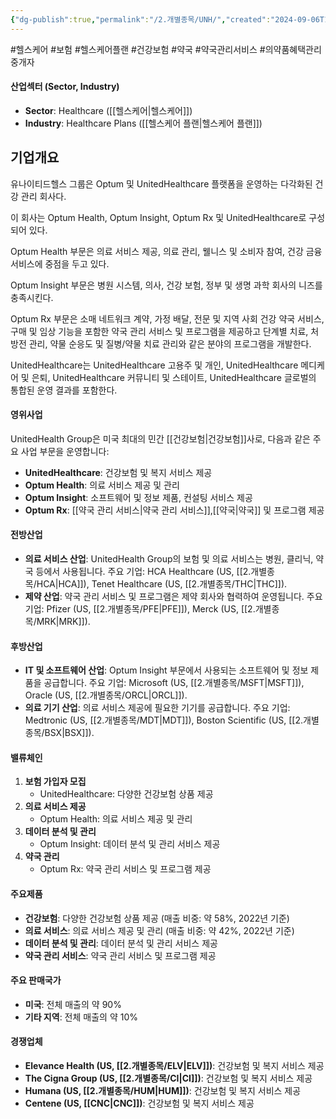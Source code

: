 ```yaml
---
{"dg-publish":true,"permalink":"/2.개별종목/UNH/","created":"2024-09-06T15:11:49.099+09:00","updated":"2025-06-03T20:06:01.871+09:00"}
---
```


#헬스케어 #보험 #헬스케어플랜 #건강보험 #약국 #약국관리서비스 
#의약품혜택관리중개자 

#### 산업섹터 (Sector, Industry)

- **Sector**: Healthcare ([[헬스케어\|헬스케어]])
- **Industry**: Healthcare Plans ([[헬스케어 플랜\|헬스케어 플랜]])

## 기업개요
유나이티드헬스 그룹은 Optum 및 UnitedHealthcare 플랫폼을 운영하는 다각화된 건강 관리 회사다.  

이 회사는 Optum Health, Optum Insight, Optum Rx 및 UnitedHealthcare로 구성되어 있다.  
  
Optum Health 부문은 의료 서비스 제공, 의료 관리, 웰니스 및 소비자 참여, 건강 금융 서비스에 중점을 두고 있다.  

Optum Insight 부문은 병원 시스템, 의사, 건강 보험, 정부 및 생명 과학 회사의 니즈를 충족시킨다.  
  
Optum Rx 부문은 소매 네트워크 계약, 가정 배달, 전문 및 지역 사회 건강 약국 서비스, 구매 및 임상 기능을 포함한 약국 관리 서비스 및 프로그램을 제공하고 단계별 치료, 처방전 관리, 약물 순응도 및 질병/약물 치료 관리와 같은 분야의 프로그램을 개발한다.  

UnitedHealthcare는 UnitedHealthcare 고용주 및 개인, UnitedHealthcare 메디케어 및 은퇴, UnitedHealthcare 커뮤니티 및 스테이트, UnitedHealthcare 글로벌의 통합된 운영 결과를 포함한다.

#### 영위사업

UnitedHealth Group은 미국 최대의 민간 [[건강보험\|건강보험]]사로, 다음과 같은 주요 사업 부문을 운영합니다:

- **UnitedHealthcare**: 건강보험 및 복지 서비스 제공
- **Optum Health**: 의료 서비스 제공 및 관리
- **Optum Insight**: 소프트웨어 및 정보 제품, 컨설팅 서비스 제공
- **Optum Rx**: [[약국 관리 서비스\|약국 관리 서비스]],[[약국\|약국]] 및 프로그램 제공

#### 전방산업

- **의료 서비스 산업**: UnitedHealth Group의 보험 및 의료 서비스는 병원, 클리닉, 약국 등에서 사용됩니다. 주요 기업: HCA Healthcare (US, [[2.개별종목/HCA\|HCA]]), Tenet Healthcare (US, [[2.개별종목/THC\|THC]]).
- **제약 산업**: 약국 관리 서비스 및 프로그램은 제약 회사와 협력하여 운영됩니다. 주요 기업: Pfizer (US, [[2.개별종목/PFE\|PFE]]), Merck (US, [[2.개별종목/MRK\|MRK]]).

#### 후방산업

- **IT 및 소프트웨어 산업**: Optum Insight 부문에서 사용되는 소프트웨어 및 정보 제품을 공급합니다. 주요 기업: Microsoft (US, [[2.개별종목/MSFT\|MSFT]]), Oracle (US, [[2.개별종목/ORCL\|ORCL]]).
- **의료 기기 산업**: 의료 서비스 제공에 필요한 기기를 공급합니다. 주요 기업: Medtronic (US, [[2.개별종목/MDT\|MDT]]), Boston Scientific (US, [[2.개별종목/BSX\|BSX]]).

#### 밸류체인

1. **보험 가입자 모집**
    - UnitedHealthcare: 다양한 건강보험 상품 제공
2. **의료 서비스 제공**
    - Optum Health: 의료 서비스 제공 및 관리
3. **데이터 분석 및 관리**
    - Optum Insight: 데이터 분석 및 관리 서비스 제공
4. **약국 관리**
    - Optum Rx: 약국 관리 서비스 및 프로그램 제공

#### 주요제품

- **건강보험**: 다양한 건강보험 상품 제공 (매출 비중: 약 58%, 2022년 기준)
- **의료 서비스**: 의료 서비스 제공 및 관리 (매출 비중: 약 42%, 2022년 기준)
- **데이터 분석 및 관리**: 데이터 분석 및 관리 서비스 제공
- **약국 관리 서비스**: 약국 관리 서비스 및 프로그램 제공

#### 주요 판매국가

- **미국**: 전체 매출의 약 90%
- **기타 지역**: 전체 매출의 약 10%

#### 경쟁업체

- **Elevance Health (US, [[2.개별종목/ELV\|ELV]])**: 건강보험 및 복지 서비스 제공
- **The Cigna Group (US, [[2.개별종목/CI\|CI]])**: 건강보험 및 복지 서비스 제공
- **Humana (US, [[2.개별종목/HUM\|HUM]])**: 건강보험 및 복지 서비스 제공
- **Centene (US, [[CNC\|CNC]])**: 건강보험 및 복지 서비스 제공